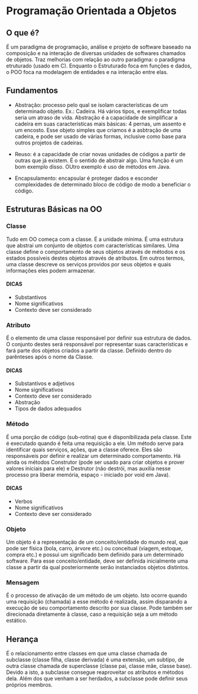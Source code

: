 # Programação Orientada a Objetos

## O que é?
É um paradigma de programação, análise e projeto de software baseado na composição e na interação de diversas unidades de softwares chamados de objetos. Traz melhorias com relação ao outro paradigma: o paradigma etruturado (usado em C).
Enquanto o Estruturado foca em funções e dados, o POO foca na modelagem de entidades e na interação entre elas.

## Fundamentos
- Abstração: processo pelo qual se isolam características de um determinado objeto. Ex.: Cadeira. Há vários tipos, e exemplificar todas seria um atraso de vida. Abstração é a capacidade de simplificar a cadeira em suas características mais básicas: 4 pernas, um assento e um encosto. Esse objeto simples que criamos é a asbtração de uma cadeira, e pode ser usado de várias formas, inclusive como base para outros projetos de cadeiras.

- Reuso: é a capacidade de criar novas unidades de códigos a partir de outras que já existem. É o sentido de abstrair algo. Uma função é um bom exemplo disso. OUtro exemplo é uso de métodos em Java.

- Encapsulamento: encapsular é proteger dados e esconder complexidades de determinado bloco de código de modo a beneficiar o código.

## Estruturas Básicas na OO
### Classe 
Tudo em OO começa com a classe. É a unidade mínima. É uma estrutura que abstrai um conjunto de objetos com características similares. Uma classe define o comportamento de seus objetos através de métodos e os estados possíveis destes objetos através de atributos. Em outros termos, uma classe descreve os serviços providos por seus objetos e quais informações eles podem armazenar. 
#### DICAS
- Substantivos
- Nome significativos
- Contexto deve ser considerado

### Atributo
 É o elemento de uma classe responsável por definir sua estrutura de dados. O conjunto destes será responsável por representar suas características e fará parte dos objetos criados a partir da classe. Definido dentro do parênteses após o nome da Classe.
#### DICAS
- Substantivos e adjetivos
- Nome significativos
- Contexto deve ser considerado
- Abstração
- Tipos de dados adequados

### Método
É uma porção de código (sub-rotina) que é disponibilizada pela classe. Este é executado quando é feita uma requisição a ele. Um método serve para identificar quais serviços, ações, que a classe oferece. Eles são responsáveis por definir e realizar um determinado comportamento.
Há ainda os métodos Construtor (pode ser usado para criar objetos e prover valores iniciais para ele) e Destrutor (não destrói, mas auxilia nesse processo pra liberar memória, espaço - iniciado por void em Java). 

#### DICAS
- Verbos
- Nome significativos
- Contexto deve ser considerado
  
### Objeto
Um objeto é a representação de um conceito/entidade do mundo real, que pode ser física (bola, carro, árvore etc.) ou conceitual (viagem, estoque, compra etc.) e possui um significado bem definido para um determinado software. Para esse conceito/entidade, deve ser definida inicialmente uma classe a partir da qual posteriormente serão
instanciados objetos distintos.

### Mensagem
É o processo de ativação de um método de um objeto. Isto ocorre quando uma requisição (chamada) a esse método é realizada, assim disparando a execução  de seu comportamento descrito por sua classe. Pode também ser direcionada diretamente à classe, caso a requisição seja a um método estático.

## Herança
É o relacionamento entre classes em que uma classe chamada de subclasse (classe filha, classe derivada) é uma extensão, um subtipo, de outra classe chamada de superclasse (classe pai, classe mãe, classe base). Devido a isto, a subclasse consegue
reaproveitar os atributos e métodos dela. Além dos que venham a ser herdados, a subclasse pode definir seus próprios membros.
